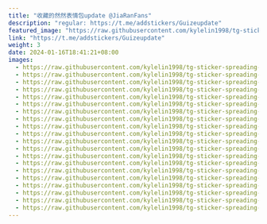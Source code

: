 ```yaml
---
title: "收藏的然然表情包update @JiaRanFans"
description: "regular: https://t.me/addstickers/Guizeupdate"
featured_image: "https://raw.githubusercontent.com/kylelin1998/tg-sticker-spreading-worldwide-images/main/img/458cb8bb-65d4-4b25-a3cc-3d36f4e14c5b.jpg"
link: "https://t.me/addstickers/Guizeupdate"
weight: 3
date: 2024-01-16T18:41:21+08:00
images:
  - https://raw.githubusercontent.com/kylelin1998/tg-sticker-spreading-worldwide-images/main/img/458cb8bb-65d4-4b25-a3cc-3d36f4e14c5b.jpg
  - https://raw.githubusercontent.com/kylelin1998/tg-sticker-spreading-worldwide-images/main/img/338ff525-e41b-40df-ae50-cce3324e8c62.jpg
  - https://raw.githubusercontent.com/kylelin1998/tg-sticker-spreading-worldwide-images/main/img/87820e56-093b-4971-a926-4250f8bafcf3.jpg
  - https://raw.githubusercontent.com/kylelin1998/tg-sticker-spreading-worldwide-images/main/img/34ed6d47-8d97-4c00-8a56-4c782451d265.jpg
  - https://raw.githubusercontent.com/kylelin1998/tg-sticker-spreading-worldwide-images/main/img/8ec87cf0-ff00-42c2-9213-c272ef22dcaf.jpg
  - https://raw.githubusercontent.com/kylelin1998/tg-sticker-spreading-worldwide-images/main/img/75d6384d-638f-4ee3-91c0-205f0dd8a0eb.jpg
  - https://raw.githubusercontent.com/kylelin1998/tg-sticker-spreading-worldwide-images/main/img/fa976464-991e-48d7-b6a8-d0402cc36c58.jpg
  - https://raw.githubusercontent.com/kylelin1998/tg-sticker-spreading-worldwide-images/main/img/e7e86be0-c88b-4726-a176-bdaef604e458.jpg
  - https://raw.githubusercontent.com/kylelin1998/tg-sticker-spreading-worldwide-images/main/img/f787a03d-17e1-49a4-96fd-357975e972cf.jpg
  - https://raw.githubusercontent.com/kylelin1998/tg-sticker-spreading-worldwide-images/main/img/8d6ff265-f427-4f98-8bc4-1570feccbdf2.jpg
  - https://raw.githubusercontent.com/kylelin1998/tg-sticker-spreading-worldwide-images/main/img/582b57a2-4e12-4768-89c2-9cb450bd7027.jpg
  - https://raw.githubusercontent.com/kylelin1998/tg-sticker-spreading-worldwide-images/main/img/b0bbb449-cd90-4aba-a230-c3fa833915f9.jpg
  - https://raw.githubusercontent.com/kylelin1998/tg-sticker-spreading-worldwide-images/main/img/95049377-9366-4899-8565-c7da59ce4542.jpg
  - https://raw.githubusercontent.com/kylelin1998/tg-sticker-spreading-worldwide-images/main/img/fba5ddcd-9b5d-4cce-80af-c68f739dfe69.jpg
  - https://raw.githubusercontent.com/kylelin1998/tg-sticker-spreading-worldwide-images/main/img/5972e9a2-8b0c-4aa5-b5ce-374a91f67e6b.jpg
  - https://raw.githubusercontent.com/kylelin1998/tg-sticker-spreading-worldwide-images/main/img/9646b532-7dab-470a-87c5-71a861497ae8.jpg
  - https://raw.githubusercontent.com/kylelin1998/tg-sticker-spreading-worldwide-images/main/img/a3ce42e6-bcef-459e-a959-794a8548f170.jpg
  - https://raw.githubusercontent.com/kylelin1998/tg-sticker-spreading-worldwide-images/main/img/a9f47101-f15e-4a84-92f5-fc714e654880.jpg
  - https://raw.githubusercontent.com/kylelin1998/tg-sticker-spreading-worldwide-images/main/img/465d19b0-eaf9-43d4-a466-fbe091efd823.jpg
  - https://raw.githubusercontent.com/kylelin1998/tg-sticker-spreading-worldwide-images/main/img/3121de9c-5838-4a47-bff4-0c50eba4c449.jpg
---
```

